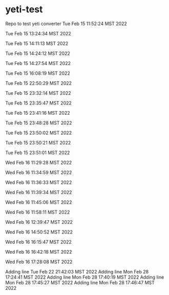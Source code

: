 # yeti-test
Repo to test yeti converter
Tue Feb 15 11:52:24 MST 2022

Tue Feb 15 13:24:34 MST 2022

Tue Feb 15 14:11:13 MST 2022

Tue Feb 15 14:24:12 MST 2022

Tue Feb 15 14:27:54 MST 2022

Tue Feb 15 16:08:19 MST 2022

Tue Feb 15 22:50:29 MST 2022

Tue Feb 15 23:32:14 MST 2022

Tue Feb 15 23:35:47 MST 2022

Tue Feb 15 23:41:16 MST 2022

Tue Feb 15 23:48:28 MST 2022

Tue Feb 15 23:50:02 MST 2022

Tue Feb 15 23:50:21 MST 2022

Tue Feb 15 23:51:01 MST 2022

Wed Feb 16 11:29:28 MST 2022

Wed Feb 16 11:34:59 MST 2022

Wed Feb 16 11:36:33 MST 2022

Wed Feb 16 11:39:34 MST 2022

Wed Feb 16 11:45:06 MST 2022

Wed Feb 16 11:58:11 MST 2022

Wed Feb 16 12:39:47 MST 2022

Wed Feb 16 14:50:52 MST 2022

Wed Feb 16 16:15:47 MST 2022

Wed Feb 16 16:42:18 MST 2022

Wed Feb 16 17:28:08 MST 2022

Adding line Tue Feb 22 21:42:03 MST 2022
Adding line Mon Feb 28 17:24:41 MST 2022
Adding line Mon Feb 28 17:40:19 MST 2022
Adding line Mon Feb 28 17:45:27 MST 2022
Adding line Mon Feb 28 17:46:47 MST 2022
